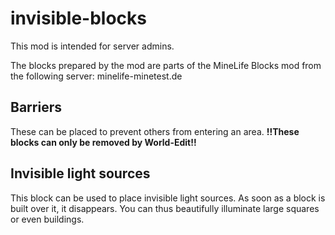 # invisible-blocks
This mod is intended for server admins. 


The blocks prepared by the mod are parts of the MineLife Blocks mod from the following server:
minelife-minetest.de

## Barriers
These can be placed to prevent others from entering an area.
**!!These blocks can only be removed by World-Edit!!**

## Invisible light sources

This block can be used to place invisible light sources.
As soon as a block is built over it, it disappears.
You can thus beautifully illuminate large squares or even buildings.
